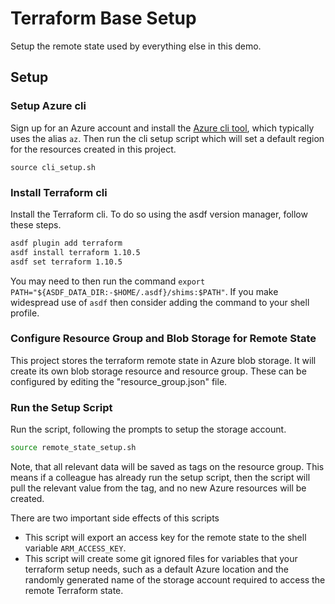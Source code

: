 # Terraform Base Setup

Setup the remote state used by everything else in this demo.

## Setup

### Setup Azure cli

Sign up for an Azure account and install the [Azure cli tool](https://learn.microsoft.com/en-us/cli/azure/), which typically uses the alias `az`. Then run the cli setup script which will set a default region for the resources created in this project.

```shell
source cli_setup.sh
```

### Install Terraform cli

Install the Terraform cli. To do so using the asdf version manager, follow these steps.

```bash
asdf plugin add terraform
asdf install terraform 1.10.5
asdf set terraform 1.10.5
```

You may need to then run the command `export PATH="${ASDF_DATA_DIR:-$HOME/.asdf}/shims:$PATH"`. If you make widespread use of `asdf` then consider adding the command to your shell profile. 

### Configure Resource Group and Blob Storage for Remote State

This project stores the terraform remote state in Azure blob storage. It will create its own blob storage resource and resource group. These can be configured by editing the "resource_group.json" file.

### Run the Setup Script

Run the script, following the prompts to setup the storage account.

```bash
source remote_state_setup.sh
```

Note, that all relevant data will be saved as tags on the resource group. This means if a colleague has already run the setup script, then the script will pull the relevant value from the tag, and no new Azure resources will be created.

There are two important side effects of this scripts
* This script will export an access key for the remote state to the shell variable `ARM_ACCESS_KEY`.
* This script will create some git ignored files for variables that your terraform setup needs, such as a default Azure location and the randomly generated name of the storage account required to access the remote Terraform state.
